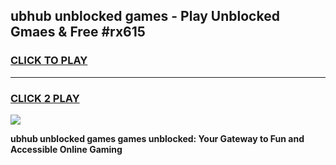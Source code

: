 
## ubhub unblocked games - Play Unblocked Gmaes & Free #rx615
<h3>
<a href="https://news.freeplayer.one?title=ubhub_unblocked_games&ref=03M">CLICK TO PLAY</a></h3>
<hr>

<h3>
<a href="https://news.freeplayer.one?title=ubhub_unblocked_games&ref=03M">CLICK 2 PLAY</a>
  
</h3>

<a href="https://news.freeplayer.one?title=ubhub_unblocked_games&ref=03M"><img src="https://clearcache.store/games.png"></a>


**ubhub unblocked games games unblocked: Your Gateway to Fun and Accessible Online Gaming**

